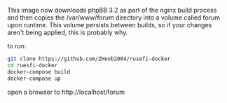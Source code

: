 This image now downloads phpBB 3.2 as part of the nginx build process and then copies the /var/www/forum directory into a volume called forum upon runtime. This volume persists between builds, so if your changes aren't being applied, this is probably why.

to run:

```bash
git clone https://github.com/ZHoob2004/rusefi-docker
cd ruesfi-docker
docker-compose build
docker-compose up
```

open a browser to http://localhost/forum